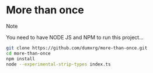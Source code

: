 # More than once

> [!NOTE]
> You need to have NODE JS and NPM to run this project...
```bash
git clone https://github.com/dumxrg/more-than-once.git
cd more-than-once
npm install
node --experimental-strip-types index.ts



```

